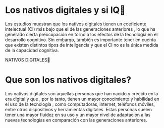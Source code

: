 <h1>Los nativos digitales y si IQ🧟</h1>

<p>Los estudios muestran que los nativos digitales tienen un coeficiente intelectual (CI) más bajo que el de las generaciones anteriores , lo que ha generado cierta preocupación en torno a los efectos de la tecnología en el desarrollo cognitivo. Sin embargo, también es importante tener en cuenta que existen distintos tipos de inteligencia y que el CI no es la única medida de la capacidad cognitiva.</p>

NATIVOS DIGITALES📵
<h1>Que son los nativos digitales?</h1>
<p>Los nativos digitales son aquellas personas que han nacido y crecido en la era digital y que , por lo tanto, tienen un mayor conocimiento y habilidad en el uso de la tecnología , como computadoras, internet, teléfonos móviles, entre otros dispositivos y herramientas digitales. Estas personas suelen tener una mayor fluidez en su uso y un mayor nivel de adaptación a las nuevas tecnologías en comparación con las generaciones anteriores.</p>

